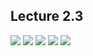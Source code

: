 ## Lecture 2.3

![](https://github.com/csn3rd/Ethics19Spring2020/blob/master/2.3.01%20The%20Respect%20Formulation%201.png)
![](https://github.com/csn3rd/Ethics19Spring2020/blob/master/2.3.02%20The%20Respect%20Formulation%202.png)
![](https://github.com/csn3rd/Ethics19Spring2020/blob/master/2.3.03%20Central%20Insights%20for%20Kant.png)
![](https://github.com/csn3rd/Ethics19Spring2020/blob/master/2.3.04%20Critique%20of%20Kant%201.png)
![](https://github.com/csn3rd/Ethics19Spring2020/blob/master/2.3.05%20Critique%20of%20Kant%202.png)

